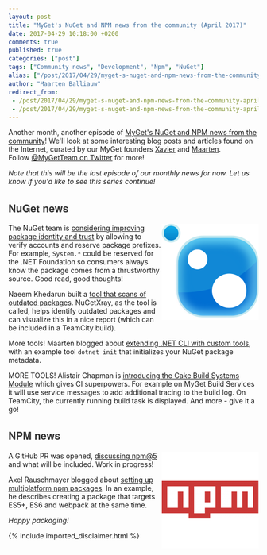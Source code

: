 ```yaml
---
layout: post
title: "MyGet's NuGet and NPM news from the community (April 2017)"
date: 2017-04-29 10:18:00 +0200
comments: true
published: true
categories: ["post"]
tags: ["Community news", "Development", "Npm", "NuGet"]
alias: ["/post/2017/04/29/myget-s-nuget-and-npm-news-from-the-community-april-2017.aspx"]
author: "Maarten Balliauw"
redirect_from:
 - /post/2017/04/29/myget-s-nuget-and-npm-news-from-the-community-april-2017.aspx.html
 - /post/2017/04/29/myget-s-nuget-and-npm-news-from-the-community-april-2017.aspx.html
---
```


<p>Another month, another episode of&nbsp;<a href="/category/Community-news.aspx" target="_blank">MyGet's NuGet and NPM news from the community</a>! We'll look at some interesting blog posts and articles found on the Internet, curated by our MyGet founders&nbsp;<a href="http://www.twitter.com/xavierdecoster">Xavier</a>&nbsp;and&nbsp;<a href="http://www.twitter.com/maartenballiauw">Maarten</a>. Follow&nbsp;<a href="http://www.twitter.com/MyGetTeam">@MyGetTeam on Twitter</a>&nbsp;for more!</p><p><span style="font-style: italic;">Note that this will be the last episode of our monthly news for now. Let us know if you'd like to see this series continue!</span></p><h2 style="font-family: &quot;Helvetica Neue&quot;, Helvetica, Arial, sans-serif; color: rgb(51, 51, 51);">NuGet news</h2><p><a href="http://www.myget.org/nuget"><img src="/images/image_150.png" alt="" width="195" height="194" style="float: right;"></a></p><p>The NuGet team is <a href="http://blog.nuget.org/20170417/Package-identity-and-trust.html" target="_blank">considering improving package identity and trust</a> by allowing to verify accounts and reserve package prefixes. For example, <code>System.*</code> could be reserved for the .NET Foundation so consumers always know the package comes from a thrustworthy source. Good read, good thoughts!</p><p>Naeem Khedarun built a <a href="http://naeem.khedarun.co.uk/blog/2017/04/03/nugetxray-be-proactive-in-keeping-your-packages-up-to-date-1491218032473" target="_blank">tool that scans of outdated packages</a>. NuGetXray, as the tool is called, helps identify outdated packages and can visualize this in a nice report (which can be included in a TeamCity build).</p><p>More tools! Maarten blogged about <a href="https://blog.maartenballiauw.be/post/2017/04/10/extending-dotnet-cli-with-custom-tools.html" target="_blank">extending .NET CLI with custom tools</a>, with an example tool <code>dotnet init</code> that initializes your NuGet package metadata.</p><p>MORE TOOLS! Alistair Chapman is <a href="https://blog.agchapman.com/introducing-the-cake-build-systems-module" target="_blank">introducing the Cake Build Systems Module</a> which gives CI superpowers. For example on MyGet Build Services it will use service messages to add additional tracing to the build log. On TeamCity, the currently running build task is displayed. And more - give it a go!</p><h2 style="font-family: &quot;Helvetica Neue&quot;, Helvetica, Arial, sans-serif; color: rgb(51, 51, 51);">NPM news</h2><p><a href="http://www.myget.org/npm"><img src="/images/image_151.png" alt="" width="195" height="195" style="float: right;"></a>A GitHub PR was opened, <a href="https://github.com/npm/npm/pull/16244" target="_blank">discussing npm@5</a> and what will be included. Work in progress!</p><p>Axel Rauschmayer blogged about <a href="http://2ality.com/2017/04/setting-up-multi-platform-packages.html" target="_blank">setting up multiplatform npm packages</a>. In an example, he describes creating a package that targets ES5+, ES6 and webpack at the same time.&nbsp;</p><p><em>Happy packaging!</em></p>

{% include imported_disclaimer.html %}

